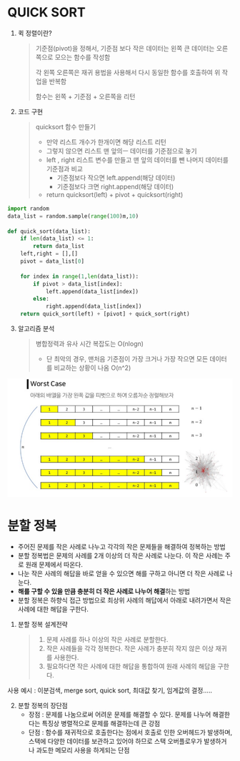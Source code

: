 # QUICK SORT

1. 퀵 정렬이란?

   > 기준점(pivot)을 정해서, 기준점 보다 작은 데이터는 왼쪽 큰 데이터는 오른 쪽으로 모으는 함수를 작성함
   >
   > 각 왼쪽 오른쪽은 재귀 용법을 사용해서 다시 동일한 함수를 호출하여 위 작업을 반복함
   >
   > 함수는 왼쪽 + 기준점 + 오른쪽을 리턴

2. 코드 구현

   > quicksort 함수 만들기
   >
   > - 만약 리스트 개수가 한개이면 해당 리스트 리턴
   > - 그렇지 않으면 리스트 맨 앞의ㅡ 데이터를 기준점으로 놓기
   > - left , right 리스트 변수를 만들고 맨 앞의 데이터를 뺀 나머지 데이터를 기준점과 비교
   >   - 기준점보다 작으면 left.append(해당 데이터)
   >   - 기준점보다 크면 right.append(해당 데이터)
   > - return quicksort(left) + pivot + quicksort(right)

```python
import random
data_list = random.sample(range(100)m,10)

def quick_sort(data_list):
    if len(data_list) <= 1:
        return data_list
    left,right = [],[]
    pivot = data_list[0]
    
    for index in range(1,len(data_list)):
        if pivot > data_list[index]:
            left.append(data_list[index])
        else:
            right.append(data_list[index])
    return quick_sort(left) + [pivot] + quick_sort(right)
```



3. 알고리즘 분석

   >병합정력과 유사 시간 복잡도는 O(nlogn)
   >
   >- 단 최악의 경우, 맨처음 기준점이 가장 크거나 가장 작으면 모든 데이터를 비교하는 상황이 나옴 O(n^2)

![image-20210117203340138](README.assets/image-20210117203340138.png)



# 분할 정복

- 주어진 문제를 작은 사례로 나누고 각각의 작은 문제들을 해결하여 정복하는 방법
- 분할 정복법은 문제의 사례를 2개 이상의 더 작은 사례로 나눈다. 이 작은 사례는 주로 원래 문제에서 따온다.
- 나눈 작은 사례의 해답을 바로 얻을 수 있으면 해를 구하고 아니면 더 작은 사례로 나눈다.
- **해를 구할 수 있을 만큼 충분히 더 작은 사례로 나누어 해결**하는 방법
- 분할 정복은 하향식 접근 방법으로 최상위 사례의 해답에서 아래로 내려가면서 작은 사례에 대한 해답을 구한다.

1. 분할 정복 설계전략

   > 1. 문제 사례를 하나 이상의 작은 사례로 분할한다.
   > 2. 작은 사례들을 각각 정복한다. 작은 사례가 충분히 작지 않은 이상 재귀를 사용한다.
   > 3. 필요하다면 작은 사례에 대한 해답을 통합하여 원래 사례의 해답을 구한다.

사용 예시 : 이분검색, merge sort, quick sort, 최대값 찾기, 임계값의 결정.....

2. 분할 정복의 장단점
   - 장점 : 문제를 나눔으로써 어려운 문제를 해결할 수 있다. 문제를 나누어 해결한다는 특징상 병렬적으로 문제를 해결하는데 큰 강점
   - 단점 : 함수를 재귀적으로 호출한다는 점에서 호출로 인한 오버헤드가 발생하며, 스택에 다양한 데이터를 보관하고 있어야 하므로 스택 오버플로우가 발생하거나 과도한 메모리 사용을 하게되는 단점